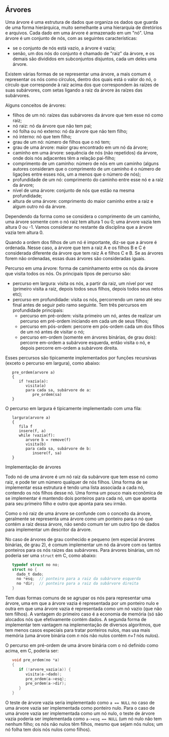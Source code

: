 ## Árvores

Uma árvore é uma estrutura de dados que organiza os dados que guarda de uma forma hierárquica, muito semelhante a uma hierarquia de diretórios e arquivos.
Cada dado em uma árvore é armazenado em um "nó".
Uma árvore é um conjunto de nós, com as seguintes características:
- se o conjunto de nós está vazio, a árvore é vazia;
- senão, um dos nós do conjunto é chamado de "raiz" da árvore, e os demais são divididos em subconjuntos disjuntos, cada um deles uma árvore.

Existem várias formas de se representar uma árvore, a mais comum é representar os nós como círculos, dentro dos quais está o valor do nó, o círculo que corresponde à raiz acima dos que correspondem às raízes de suas subárvores, com setas ligando a raiz da árvore às raízes das subárvores.

Alguns conceitos de árvores:
- filhos de um nó: raízes das subárvores da árvore que tem esse nó como raiz;
- nó raiz: nó da árvore que não tem pai;
- nó folha ou nó externo: nó da árvore que não tem filho;
- nó interno: nó que tem filho;
- grau de um nó: número de filhos que o nó tem;
- grau de uma árvore: maior grau encontrado em um nó da árvore;
- caminho em uma árvore: sequência de nós (não repetidos) da árvore, onde dois nós adjacentes têm a relação pai-filho;
- comprimento de um caminho: número de nós em um caminho (alguns autores consideram que o comprimento de um caminho é o número de ligações entre esses nós, um a menos que o número de nós);
- profundidade de um nó: comprimento do caminho entre esse nó e a raiz da árvore;
- nível de uma árvore: conjunto de nós que estão na mesma profundidade;
- altura de uma árvore: comprimento do maior caminho entre a raiz e algum outro nó da árvore.

Dependendo da forma como se considera o comprimento de um caminho, uma árvore somente com o nó raiz tem altura 1 ou 0; uma árvore vazia tem altura 0 ou -1. Vamos considerar no restante da disciplina que a árvore vazia tem altura 0.

Quando a ordem dos filhos de um nó é importante, diz-se que a árvore é ordenada. Nesse caso, a árvore que tem a raiz A e os filhos B e C é considerada diferente da árvore que tem raiz A e filhos C e B. Se as árvores forem não ordenadas, essas duas árvores são consideradas iguais.

Percurso em uma árvore: forma de caminhamento entre os nós da árvore que visita todos os nós. Os principais tipos de percurso são:
- percurso em largura: visita os nós, a partir da raiz, um nível por vez (primeiro visita a raiz, depois todos seus filhos, depois todos seus netos etc);
- percurso em profundidade: visita os nós, percorrendo um ramo até seu final antes de seguir pelo ramo seguinte. Tem três percursos em profundidade principais:
   - percurso em pré-ordem: visita primeiro um nó, antes de realizar um percurso em pré-ordem iniciando em cada um de seus filhos;
   - percurso em pós-ordem: percorre em pós-ordem cada um dos filhos de um nó antes de visitar o nó;
   - percurso em-ordem (somente em árvores binárias, de grau dois): percorre em-ordem a subárvore esquerda, então visita o nó, e depois percorre em-ordem a subárvore direita.

Esses percursos são tipicamente implementados por funções recursivas (exceto o percurso em largura), como abaixo:
```
   pre_ordem(arvore a)
   {
      if !vazia(a):
         visita(a)
         para cada sa, subárvore de a:
            pre_ordem(sa)
   }
```
O percurso em largura é tipicamente implementado com uma fila:
```
   largura(arvore a)
   {
      fila f
      insere(f, a)
      while !vazia(f):
         arvore b = remove(f)
         visita(b)
         para cada sa, subárvore de b:
            insere(f, sa)
   }
```
Implementação de árvores

Todo nó de uma árvore é um nó raiz da subárvore que tem esse nó como raiz, e pode ter um número qualquer de nós filhos. Uma forma de se implementar essa estrutura é tendo uma lista associada a cada nó, contendo os nós filhos desse nó.
Uma forma um pouco mais econômica de se implementar é mantendo dois ponteiros para cada nó, um que aponta para seu primeiro filho e outro que aponta para seu irmão.

Como o nó raiz de uma árvore se confunde com o conceito da árvore, geralmente se representa uma árvore como um ponteiro para o nó que contém a raiz dessa árvore, não sendo comum ter um outro tipo de dados para implementar um descritor da árvore.

No caso de árvores de grau conhecido e pequeno (em especial árvores binárias, de grau 2), é comum implementar um nó da árvore com os tantos ponteiros para os nós raizes das subárvores.
Para árvores binárias, um nó poderia ser uma `struct` em C, como abaixo:
```c
   typedef struct no no;
   struct no {
     dado_t dado;
     no *esq;  // ponteiro para a raiz da subárvore esquerda
     no *dir;  // ponteiro para a raiz da subárvore direita
   }
```

Tem duas formas comuns de se agrupar os nós para representar uma árvore, uma em que a árvore vazia é representada por um ponteiro nulo e outra em que uma árvore vazia é representada como um nó vazio (que não tem filhos). A vantagem do primeiro caso é a economia de memória (só são alocados nós que efetivamente contém dados. A segunda forma de implementar tem vantagem na implementação de diversos algoritmos, que tem menos casos especiais para tratar ponteiros nulos, mas usa mais memória (uma árvore binária com *n* nós não nulos contém *n+1* nós nulos). 

O percurso em pré-ordem de uma árvore binária com o nó definido como acima, em C, poderia ser:
```c
   void pre_ordem(no *a)
   {
      if (!arvore_vazia(a)) {
         visita(a->dado);
         pre_ordem(a->esq);
         pre_ordem(a->dir);
      }
   }
```
O teste de árvore vazia seria implementado como `a == NULL` no caso de uma árvore vazia ser implementada como ponteiro nulo.
Para o caso de uma árvore vazia ser implementada como um nó nulo, o teste de árvore vazia poderia ser implementada como `a->esq == NULL`   (um nó nulo não tem nenhum filho; os nós não nulos têm filhos, mesmo que sejam nós nulos; um nó folha tem dois nós nulos como filhos).
